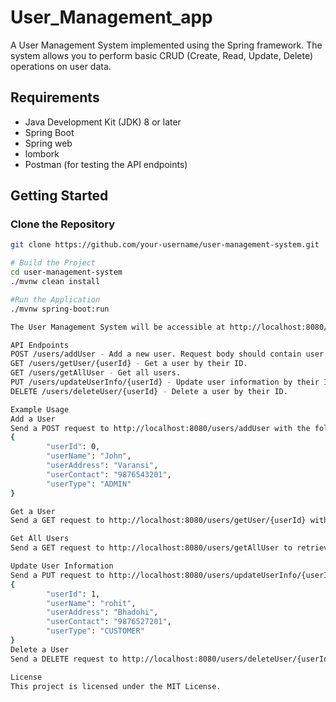 # User_Management_app

A User Management System implemented using the Spring framework. The system allows you to perform basic CRUD (Create, Read, Update, Delete) operations on user data.

## Requirements

- Java Development Kit (JDK) 8 or later
- Spring Boot
- Spring web 
- lombork
- Postman (for testing the API endpoints)

## Getting Started

### Clone the Repository

```bash
git clone https://github.com/your-username/user-management-system.git

# Build the Project
cd user-management-system
./mvnw clean install

#Run the Application
./mvnw spring-boot:run

The User Management System will be accessible at http://localhost:8080/users.

API Endpoints
POST /users/addUser - Add a new user. Request body should contain user details.
GET /users/getUser/{userId} - Get a user by their ID.
GET /users/getAllUser - Get all users.
PUT /users/updateUserInfo/{userId} - Update user information by their ID. Request body should contain updated user details.
DELETE /users/deleteUser/{userId} - Delete a user by their ID.

Example Usage
Add a User
Send a POST request to http://localhost:8080/users/addUser with the following JSON payload:
{
        "userId": 0,
        "userName": "John",
        "userAddress": "Varansi",
        "userContact": "9876543201",
        "userType": "ADMIN"
}

Get a User
Send a GET request to http://localhost:8080/users/getUser/{userId} with the user ID you want to retrieve.

Get All Users
Send a GET request to http://localhost:8080/users/getAllUser to retrieve all users.

Update User Information
Send a PUT request to http://localhost:8080/users/updateUserInfo/{userId} with the following JSON payload:
{
        "userId": 1,
        "userName": "rohit",
        "userAddress": "Bhadohi",
        "userContact": "9876527201",
        "userType": "CUSTOMER"
}
Delete a User
Send a DELETE request to http://localhost:8080/users/deleteUser/{userId} with the user ID you want to delete.

License
This project is licensed under the MIT License.
